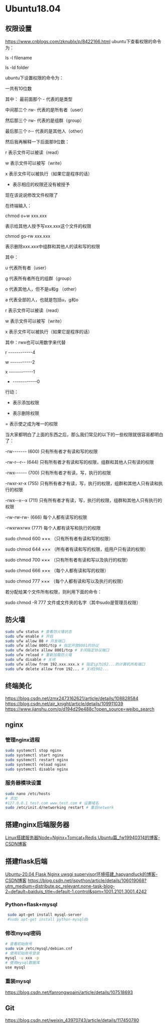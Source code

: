 # Ubuntu18.04
## 权限设置
https://www.cnblogs.com/zknublx/p/8422166.html
ubuntu下查看权限的命令为：

ls -l filename

ls -ld folder

ubuntu下设置权限的命令为：

一共有10位数

其中： 最前面那个 - 代表的是类型

中间那三个 rw- 代表的是所有者（user）

然后那三个 rw- 代表的是组群（group）

最后那三个 r-- 代表的是其他人（other）

 

然后我再解释一下后面那9位数：

r 表示文件可以被读（read）

w 表示文件可以被写（write）

x 表示文件可以被执行（如果它是程序的话）

- 表示相应的权限还没有被授予

 

现在该说说修改文件权限了

 

在终端输入：

chmod o+w xxx.xxx

表示给其他人授予写xxx.xxx这个文件的权限

 

chmod go-rw xxx.xxx

表示删除xxx.xxx中组群和其他人的读和写的权限

 

其中：

u 代表所有者（user）

g 代表所有者所在的组群（group）

o 代表其他人，但不是u和g （other）

a 代表全部的人，也就是包括u，g和o

 

r 表示文件可以被读（read）

w 表示文件可以被写（write）

x 表示文件可以被执行（如果它是程序的话）

 

其中：rwx也可以用数字来代替

r ------------4

w -----------2

x ------------1

- ------------0

 

行动：

+ 表示添加权限

- 表示删除权限

= 表示使之成为唯一的权限

 

当大家都明白了上面的东西之后，那么我们常见的以下的一些权限就很容易都明白了：

-rw------- (600) 只有所有者才有读和写的权限

-rw-r--r-- (644) 只有所有者才有读和写的权限，组群和其他人只有读的权限

-rwx------ (700) 只有所有者才有读，写，执行的权限

-rwxr-xr-x (755) 只有所有者才有读，写，执行的权限，组群和其他人只有读和执行的权限

-rwx--x--x (711) 只有所有者才有读，写，执行的权限，组群和其他人只有执行的权限

-rw-rw-rw- (666) 每个人都有读写的权限

-rwxrwxrwx (777) 每个人都有读写和执行的权限 

 
sudo chmod 600 ××× （只有所有者有读和写的权限） 
 
sudo chmod 644 ××× （所有者有读和写的权限，组用户只有读的权限） 
 
sudo chmod 700 ××× （只有所有者有读和写以及执行的权限） 
 
sudo chmod 666 ××× （每个人都有读和写的权限） 
 
sudo chmod 777 ××× （每个人都有读和写以及执行的权限） 

 

 

 

若分配给某个文件所有权限，则利用下面的命令：

sudo chmod -R 777 文件或文件夹的名字（其中sudo是管理员权限）


## 防火墙

```bash
sudo ufw status # 查看防火墙状态
sudo ufw enable # 开启
sudo ufw allow 80 # 开发端口
sudo ufw allow 8001/tcp # 指定开放8001的协议
sudo ufw delete allow 8001/tcp # 关闭指定协议端口
sudo ufw reload # 重新加载防火墙
sudo ufw disable # 关闭
sudo ufw allow from 192.xxx.xxx.x # 指定ip为192...的计算机所有端口
sudo ufw delete allow from 192... # 关闭1902...

```
## 终端美化
https://blog.csdn.net/zmx2473162621/article/details/108828584
https://blog.csdn.net/air_knight/article/details/109911039
https://www.jianshu.com/p/d194d29e488c?open_source=weibo_search
## nginx

### 管理nginx进程

```bash
sudo systemctl stop nginx
sudo systemctl start nginx
sudo systemctl restart nginx
sudo systemctl reload nginx
sudo systemctl disable nginx
```

### 服务器模块设置

```bash
sudo nano /etc/hosts
# 添加
#127.0.0.1 test.com www.test.com # 设置域名
sudo /etc/init.d/networking restart	# 重启network
```

## 搭建nginx后端服务器

[Linux搭建服务器Node+Nginx+Tomcat+Redis Ubuntu篇_fw19940314的博客-CSDN博客](https://blog.csdn.net/fw19940314/article/details/80136824)

## 搭建flask后端

[Ubuntu-20.04 Flask Nginx uwsgi supervisor环境搭建_hapyandluck的博客-CSDN博客](https://blog.csdn.net/hapyandluck/article/details/108414754)
https://blog.csdn.net/jspython/article/details/106019068?utm_medium=distribute.pc_relevant.none-task-blog-2~default~baidujs_title~default-1.control&spm=1001.2101.3001.4242
### Python+flask+mysql

```bash
 sudo apt-get install mysql-server
 #sudo apt-get install python-mysqldb
```

### 修改mysql密码

```bash
# 查看初始账号
sudo vim /etc/mysql/debian.cnf
# 使用初始账号登录
mysql -u xxx -p
# 使用mysql数据库
use mysql

```
### 重装mysql
https://blog.csdn.net/fanrongwoaini/article/details/107518693

## Git
https://blog.csdn.net/weixin_43970743/article/details/117450780

